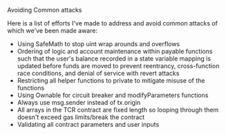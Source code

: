 Avoiding Common attacks

Here is a list of efforts I've made to address and avoid common attacks of which we've been made aware:
  - Using SafeMath to stop uint wrap arounds and overflows
  - Ordering of logic and account maintenance within payable functions such that the user's balance recorded in a state variable mapping is updated before funds are moved to prevent reentrancy, cross-function race conditions, and denial of service with revert attacks
  - Restricting all helper functions to private to mitigate misuse of the functions
  - Using Ownable for circuit breaker and modifyParameters functions
  - Always use msg.sender instead of tx.origin
  - All arrays in the TCR contract are fixed length so looping through them doesn't exceed gas limits/break the contract
  - Validating all contract parameters and user inputs
